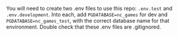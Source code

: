 You will need to create two .env files to use this repo: `.env.test` and `.env.development`. Into each, add `PGDATABASE=nc_games` for dev and `PGDATABASE=nc_games_test`, with the correct database name for that environment. Double check that these .env files are .gitignored.
